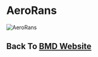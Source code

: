 # AeroRans

![AeroRans](C:\Users\bmuyl\Repositories\assets\Logos\Meta-Cosme\LogoAero.png)



## Back To  [BMD Website](https://www.bmuyl.com)
